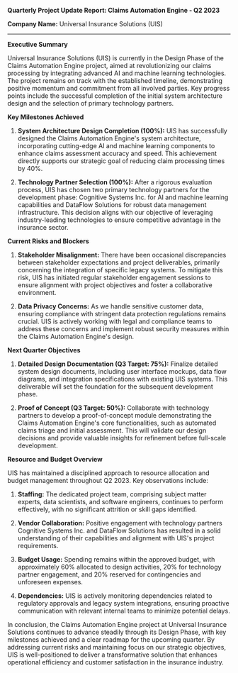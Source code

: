 **Quarterly Project Update Report: Claims Automation Engine - Q2 2023**

**Company Name:** Universal Insurance Solutions (UIS)

---

**Executive Summary**

Universal Insurance Solutions (UIS) is currently in the Design Phase of the Claims Automation Engine project, aimed at revolutionizing our claims processing by integrating advanced AI and machine learning technologies. The project remains on track with the established timeline, demonstrating positive momentum and commitment from all involved parties. Key progress points include the successful completion of the initial system architecture design and the selection of primary technology partners.

**Key Milestones Achieved**

1. **System Architecture Design Completion (100%):** UIS has successfully designed the Claims Automation Engine's system architecture, incorporating cutting-edge AI and machine learning components to enhance claims assessment accuracy and speed. This achievement directly supports our strategic goal of reducing claim processing times by 40%.

2. **Technology Partner Selection (100%):** After a rigorous evaluation process, UIS has chosen two primary technology partners for the development phase: Cognitive Systems Inc. for AI and machine learning capabilities and DataFlow Solutions for robust data management infrastructure. This decision aligns with our objective of leveraging industry-leading technologies to ensure competitive advantage in the insurance sector.

**Current Risks and Blockers**

1. **Stakeholder Misalignment:** There have been occasional discrepancies between stakeholder expectations and project deliverables, primarily concerning the integration of specific legacy systems. To mitigate this risk, UIS has initiated regular stakeholder engagement sessions to ensure alignment with project objectives and foster a collaborative environment.

2. **Data Privacy Concerns:** As we handle sensitive customer data, ensuring compliance with stringent data protection regulations remains crucial. UIS is actively working with legal and compliance teams to address these concerns and implement robust security measures within the Claims Automation Engine's design.

**Next Quarter Objectives**

1. **Detailed Design Documentation (Q3 Target: 75%):** Finalize detailed system design documents, including user interface mockups, data flow diagrams, and integration specifications with existing UIS systems. This deliverable will set the foundation for the subsequent development phase.

2. **Proof of Concept (Q3 Target: 50%):** Collaborate with technology partners to develop a proof-of-concept module demonstrating the Claims Automation Engine's core functionalities, such as automated claims triage and initial assessment. This will validate our design decisions and provide valuable insights for refinement before full-scale development.

**Resource and Budget Overview**

UIS has maintained a disciplined approach to resource allocation and budget management throughout Q2 2023. Key observations include:

1. **Staffing:** The dedicated project team, comprising subject matter experts, data scientists, and software engineers, continues to perform effectively, with no significant attrition or skill gaps identified.

2. **Vendor Collaboration:** Positive engagement with technology partners Cognitive Systems Inc. and DataFlow Solutions has resulted in a solid understanding of their capabilities and alignment with UIS's project requirements.

3. **Budget Usage:** Spending remains within the approved budget, with approximately 60% allocated to design activities, 20% for technology partner engagement, and 20% reserved for contingencies and unforeseen expenses.

4. **Dependencies:** UIS is actively monitoring dependencies related to regulatory approvals and legacy system integrations, ensuring proactive communication with relevant internal teams to minimize potential delays.

In conclusion, the Claims Automation Engine project at Universal Insurance Solutions continues to advance steadily through its Design Phase, with key milestones achieved and a clear roadmap for the upcoming quarter. By addressing current risks and maintaining focus on our strategic objectives, UIS is well-positioned to deliver a transformative solution that enhances operational efficiency and customer satisfaction in the insurance industry.